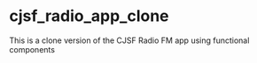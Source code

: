 # cjsf_radio_app_clone
 This is a clone version of the CJSF Radio FM app using functional components
